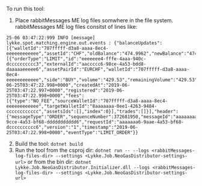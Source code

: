 ﻿To run this tool:

1. Place rabbitMessages ME log files somwhere in the file system. rabbitMessages ME log files consitst of lines like:

```
25-06 03:47:22:999 INFO [message] lykke.spot.matching.engine.out.events : {"balanceUpdates":[{"walletId":"707fffff-d3a8-aaaa-8ec4-eeeeeeeeeeee","assetId":"CHF","oldBalance":"474.9962","newBalance":"474.9962","oldReserved":"0","newReserved":"474.9958"}],"orders":[{"orderType":"LIMIT","id":"eeeeeee4-fffe-4aaa-940c-dcccccccccc3","externalId":"aaccccc6-98ce-4a53-bdd8-daaaaaeeeee6","assetPairId":"EURCHF","walletId":"707fffff-d3a8-aaaa-8ec4-eeeeeeeeeeee","side":"BUY","volume":"429.53","remainingVolume":"429.53","price":"1.10585","status":"PLACED","statusDate":"2019-06-25T03:47:22.998+0000","createdAt":"2019-06-25T03:47:22.997+0000","registered":"2019-06-25T03:47:22.998+0000","fees":[{"type":"NO_FEE","sourceWalletId":"707fffff-d3a8-aaaa-8ec4-eeeeeeeeeeee","targetWalletId":"8aaaaaaa-0ee1-4263-9484-cccccccccccc","assetsIds":[],"index":0}],"trades":[]}],"header":{"messageType":"ORDER","sequenceNumber":372681950,"messageId":"aaaaaaaa-9cce-4a53-bf68-ddddddddddd6","requestId":"aaaaaaa6-9aae-4a53-bf68-dcccccccccc6","version":"1","timestamp":"2019-06-25T03:47:22.998+0000","eventType":"LIMIT_ORDER"}}
```

2. Build the tool: ```dotnet build```
3. Run the tool from the csproj dir: ```dotnet run -- --logs <rabbitMessages-log-files-dir> --settings <Lykke.Job.NeoGasDistributor-settings-url>``` or 
from the bin dir: ```dotnet Lykke.Job.NeoGasDistributor.Initializer.dll --logs <rabbitMessages-log-files-dir> --settings <Lykke.Job.NeoGasDistributor-settings-url>```
